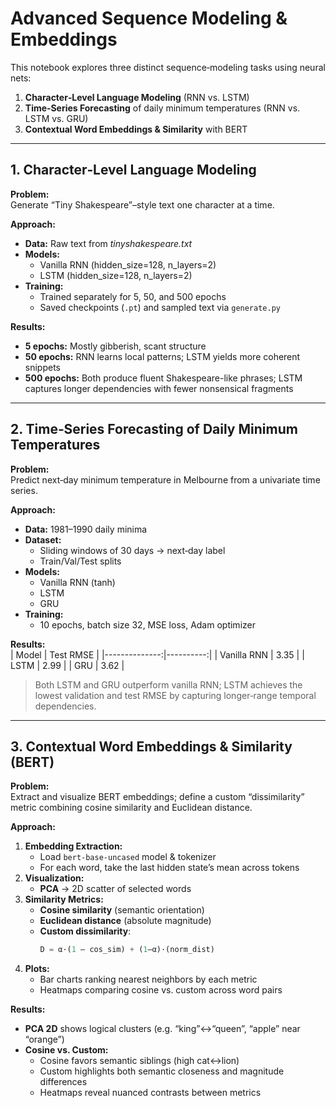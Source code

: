# Advanced Sequence Modeling & Embeddings

This notebook explores three distinct sequence‐modeling tasks using neural nets:

1. **Character‐Level Language Modeling** (RNN vs. LSTM)  
2. **Time‐Series Forecasting** of daily minimum temperatures (RNN vs. LSTM vs. GRU)  
3. **Contextual Word Embeddings & Similarity** with BERT

---

## 1. Character‐Level Language Modeling

**Problem:**  
Generate “Tiny Shakespeare”–style text one character at a time.

**Approach:**  
- **Data:** Raw text from _tinyshakespeare.txt_  
- **Models:**  
  - Vanilla RNN (hidden_size=128, n_layers=2)  
  - LSTM  (hidden_size=128, n_layers=2)  
- **Training:**  
  - Trained separately for 5, 50, and 500 epochs  
  - Saved checkpoints (`.pt`) and sampled text via `generate.py`

**Results:**  
- **5 epochs:** Mostly gibberish, scant structure  
- **50 epochs:** RNN learns local patterns; LSTM yields more coherent snippets  
- **500 epochs:** Both produce fluent Shakespeare-like phrases; LSTM captures longer dependencies with fewer nonsensical fragments

---

## 2. Time‐Series Forecasting of Daily Minimum Temperatures

**Problem:**  
Predict next‐day minimum temperature in Melbourne from a univariate time series.

**Approach:**  
- **Data:** 1981–1990 daily minima  
- **Dataset:**  
  - Sliding windows of 30 days → next‐day label  
  - Train/Val/Test splits  
- **Models:**  
  - Vanilla RNN (tanh)  
  - LSTM  
  - GRU  
- **Training:**  
  - 10 epochs, batch size 32, MSE loss, Adam optimizer  

**Results:**  
| Model         | Test RMSE |
|--------------:|----------:|
| Vanilla RNN   | 3.35      |
| LSTM          | 2.99      |
| GRU           | 3.62      |

> Both LSTM and GRU outperform vanilla RNN; LSTM achieves the lowest validation and test RMSE by capturing longer‐range temporal dependencies.

---

## 3. Contextual Word Embeddings & Similarity (BERT)

**Problem:**  
Extract and visualize BERT embeddings; define a custom “dissimilarity” metric combining cosine similarity and Euclidean distance.

**Approach:**  
1. **Embedding Extraction:**  
   - Load `bert-base-uncased` model & tokenizer  
   - For each word, take the last hidden state’s mean across tokens  
2. **Visualization:**  
   - **PCA** → 2D scatter of selected words  
3. **Similarity Metrics:**  
   - **Cosine similarity** (semantic orientation)  
   - **Euclidean distance** (absolute magnitude)  
   - **Custom dissimilarity**:  
     ```python
     D = α·(1 – cos_sim) + (1–α)·(norm_dist)
     ```
4. **Plots:**  
   - Bar charts ranking nearest neighbors by each metric  
   - Heatmaps comparing cosine vs. custom across word pairs  

**Results:**  
- **PCA 2D** shows logical clusters (e.g. “king”↔“queen”, “apple” near “orange”)  
- **Cosine vs. Custom:**  
  - Cosine favors semantic siblings (high cat↔lion)  
  - Custom highlights both semantic closeness and magnitude differences  
  - Heatmaps reveal nuanced contrasts between metrics
